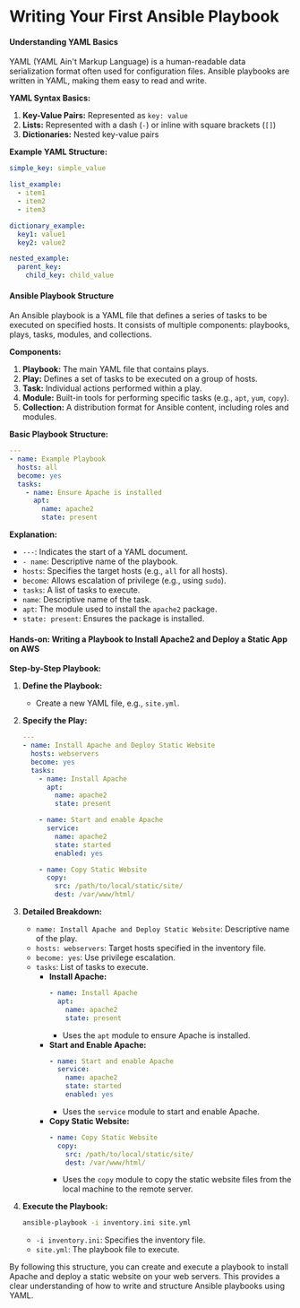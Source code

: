 ### <h1>Writing Your First Ansible Playbook</h1>

#### Understanding YAML Basics

YAML (YAML Ain't Markup Language) is a human-readable data serialization format often used for configuration files. Ansible playbooks are written in YAML, making them easy to read and write.

**YAML Syntax Basics:**
1. **Key-Value Pairs:** Represented as `key: value`
2. **Lists:** Represented with a dash (`-`) or inline with square brackets (`[]`)
3. **Dictionaries:** Nested key-value pairs

**Example YAML Structure:**
```yaml
simple_key: simple_value

list_example:
  - item1
  - item2
  - item3

dictionary_example:
  key1: value1
  key2: value2

nested_example:
  parent_key:
    child_key: child_value
```

#### Ansible Playbook Structure

An Ansible playbook is a YAML file that defines a series of tasks to be executed on specified hosts. It consists of multiple components: playbooks, plays, tasks, modules, and collections.

**Components:**

1. **Playbook:** The main YAML file that contains plays.
2. **Play:** Defines a set of tasks to be executed on a group of hosts.
3. **Task:** Individual actions performed within a play.
4. **Module:** Built-in tools for performing specific tasks (e.g., `apt`, `yum`, `copy`).
5. **Collection:** A distribution format for Ansible content, including roles and modules.

**Basic Playbook Structure:**
```yaml
---
- name: Example Playbook
  hosts: all
  become: yes
  tasks:
    - name: Ensure Apache is installed
      apt:
        name: apache2
        state: present
```

**Explanation:**
- `---`: Indicates the start of a YAML document.
- `- name`: Descriptive name of the playbook.
- `hosts`: Specifies the target hosts (e.g., `all` for all hosts).
- `become`: Allows escalation of privilege (e.g., using `sudo`).
- `tasks`: A list of tasks to execute.
- `name`: Descriptive name of the task.
- `apt`: The module used to install the `apache2` package.
- `state: present`: Ensures the package is installed.

#### Hands-on: Writing a Playbook to Install Apache2 and Deploy a Static App on AWS

**Step-by-Step Playbook:**

1. **Define the Playbook:**
   - Create a new YAML file, e.g., `site.yml`.

2. **Specify the Play:**
   ```yaml
   ---
   - name: Install Apache and Deploy Static Website
     hosts: webservers
     become: yes
     tasks:
       - name: Install Apache
         apt:
           name: apache2
           state: present

       - name: Start and enable Apache
         service:
           name: apache2
           state: started
           enabled: yes

       - name: Copy Static Website
         copy:
           src: /path/to/local/static/site/
           dest: /var/www/html/
   ```

3. **Detailed Breakdown:**
   - `name: Install Apache and Deploy Static Website`: Descriptive name of the play.
   - `hosts: webservers`: Target hosts specified in the inventory file.
   - `become: yes`: Use privilege escalation.
   - `tasks`: List of tasks to execute.
     - **Install Apache:**
       ```yaml
       - name: Install Apache
         apt:
           name: apache2
           state: present
       ```
       - Uses the `apt` module to ensure Apache is installed.
     - **Start and Enable Apache:**
       ```yaml
       - name: Start and enable Apache
         service:
           name: apache2
           state: started
           enabled: yes
       ```
       - Uses the `service` module to start and enable Apache.
     - **Copy Static Website:**
       ```yaml
       - name: Copy Static Website
         copy:
           src: /path/to/local/static/site/
           dest: /var/www/html/
       ```
       - Uses the `copy` module to copy the static website files from the local machine to the remote server.

4. **Execute the Playbook:**
   ```sh
   ansible-playbook -i inventory.ini site.yml
   ```
   - `-i inventory.ini`: Specifies the inventory file.
   - `site.yml`: The playbook file to execute.

By following this structure, you can create and execute a playbook to install Apache and deploy a static website on your web servers. This provides a clear understanding of how to write and structure Ansible playbooks using YAML.
